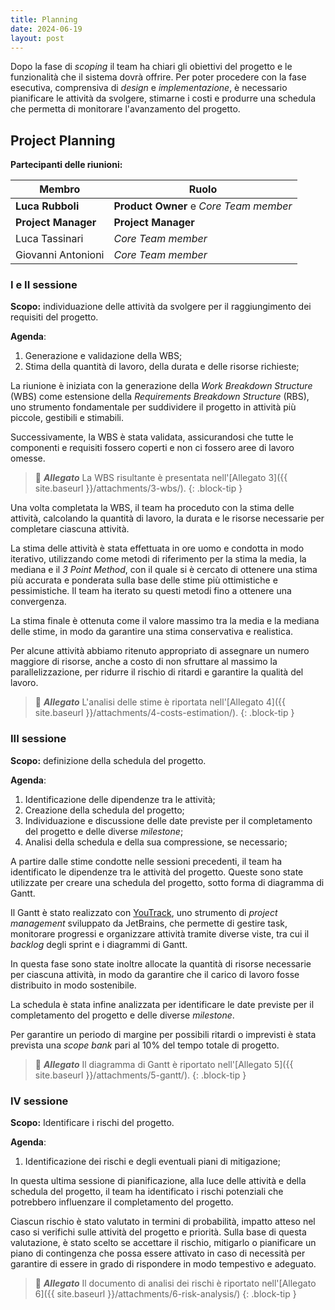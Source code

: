 ```yaml
---
title: Planning
date: 2024-06-19
layout: post
---
```


Dopo la fase di _scoping_ il team ha chiari gli obiettivi del progetto e le funzionalità che il sistema dovrà offrire.
Per poter procedere con la fase esecutiva, comprensiva di _design_ e _implementazione_, è necessario pianificare le attività da svolgere, stimarne i costi e produrre una schedula che permetta di monitorare l'avanzamento del progetto.

## Project Planning

**Partecipanti delle riunioni:**

| Membro             | Ruolo                                  |
| ------------------ | -------------------------------------- |
| **Luca Rubboli**   | **Product Owner** e _Core Team member_ |
| **Project Manager**| **Project Manager**                    |
| Luca Tassinari     | _Core Team member_                     |
| Giovanni Antonioni | _Core Team member_                     |

### I e II sessione

**Scopo:** individuazione delle attività da svolgere per il raggiungimento dei requisiti del progetto.

**Agenda**:

1. Generazione e validazione della WBS;
2. Stima della quantità di lavoro, della durata e delle risorse richieste;

La riunione è iniziata con la generazione della _Work Breakdown Structure_ (WBS) come estensione della _Requirements Breakdown Structure_ (RBS), uno strumento fondamentale per suddividere il progetto in attività più piccole, gestibili e stimabili.

Successivamente, la WBS è stata validata, assicurandosi che tutte le componenti e requisiti fossero coperti e non ci fossero aree di lavoro omesse.

> 📂 **_Allegato_**
> La WBS risultante è presentata nell'[Allegato 3]({{ site.baseurl }}/attachments/3-wbs/).
> {: .block-tip }

Una volta completata la WBS, il team ha proceduto con la stima delle attività, calcolando la quantità di lavoro, la durata e le risorse necessarie per completare ciascuna attività.

La stima delle attività è stata effettuata in ore uomo e condotta in modo iterativo, utilizzando come metodi di riferimento per la stima la media, la mediana e il _3 Point Method_, con il quale si è cercato di ottenere una stima più accurata e ponderata sulla base delle stime più ottimistiche e pessimistiche.
Il team ha iterato su questi metodi fino a ottenere una convergenza.

La stima finale è ottenuta come il valore massimo tra la media e la mediana delle stime, in modo da garantire una stima conservativa e realistica.

Per alcune attività abbiamo ritenuto appropriato di assegnare un numero maggiore di risorse, anche a costo di non sfruttare al massimo la parallelizzazione, per ridurre il rischio di ritardi e garantire la qualità del lavoro.

> 📂 **_Allegato_**
> L'analisi delle stime è riportata nell'[Allegato 4]({{ site.baseurl }}/attachments/4-costs-estimation/).
> {: .block-tip }

### III sessione

**Scopo:** definizione della schedula del progetto.

**Agenda**:

1. Identificazione delle dipendenze tra le attività;
2. Creazione della schedula del progetto;
3. Individuazione e discussione delle date previste per il completamento del progetto e delle diverse _milestone_;
4. Analisi della schedula e della sua compressione, se necessario;

A partire dalle stime condotte nelle sessioni precedenti, il team ha identificato le dipendenze tra le attività del progetto.
Queste sono state utilizzate per creare una schedula del progetto, sotto forma di diagramma di Gantt.

Il Gantt è stato realizzato con [YouTrack](https://www.jetbrains.com/youtrack/), uno strumento di _project management_ sviluppato da JetBrains, che permette di gestire task, monitorare progressi e organizzare attività tramite diverse viste, tra cui il _backlog_ degli sprint e i diagrammi di Gantt.

In questa fase sono state inoltre allocate la quantità di risorse necessarie per ciascuna attività, in modo da garantire che il carico di lavoro fosse distribuito in modo sostenibile.

La schedula è stata infine analizzata per identificare le date previste per il completamento del progetto e delle diverse _milestone_.

Per garantire un periodo di margine per possibili ritardi o imprevisti è stata prevista una _scope bank_ pari al 10% del tempo totale di progetto.

> 📂 **_Allegato_**
> Il diagramma di Gantt è riportato nell'[Allegato 5]({{ site.baseurl }}/attachments/5-gantt/).
> {: .block-tip }

### IV sessione

**Scopo:** Identificare i rischi del progetto.

**Agenda**:

1. Identificazione dei rischi e degli eventuali piani di mitigazione;

In questa ultima sessione di pianificazione, alla luce delle attività e della schedula del progetto, il team ha identificato i rischi potenziali che potrebbero influenzare il completamento del progetto.

Ciascun rischio è stato valutato in termini di probabilità, impatto atteso nel caso si verifichi sulle attività del progetto e priorità.
Sulla base di questa valutazione, è stato scelto se accettare il rischio, mitigarlo o pianificare un piano di contingenza che possa essere attivato in caso di necessità per garantire di essere in grado di rispondere in modo tempestivo e adeguato.

> 📂 **_Allegato_**
> Il documento di analisi dei rischi è riportato nell'[Allegato 6]({{ site.baseurl }}/attachments/6-risk-analysis/)
> {: .block-tip }
